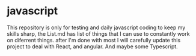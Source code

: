 # javascript

This repository is only for testing and daily javascript coding to keep my skills sharp, the List.md has list of things that I can use to constantly work on diferrent things. after I'm done with most I will carefully update this project to deal with React, and angular. And maybe some Typescript.